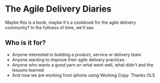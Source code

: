 # The Agile Delivery Diaries
Maybe this is a book, maybe it's a cookbook for the agile delivery community? In the fullness of time, we'll see.
## Who is it for?
- Anyone interested in building a product, service or delivery team
- Anyone wanting to improve their agile delivery practices
- Anyone who wants a good yarn on what went well, what didn't and the lessons learned
- And now we are working from iphone using Working Copy. Thanks OLS 
